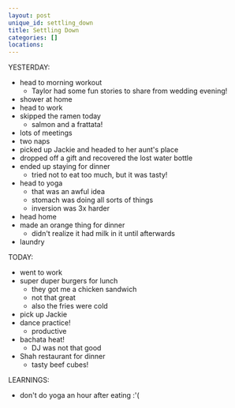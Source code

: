 ```yaml
---
layout: post
unique_id: settling_down
title: Settling Down
categories: []
locations: 
---
```


YESTERDAY:
* head to morning workout
  * Taylor had some fun stories to share from wedding evening!
* shower at home
* head to work
* skipped the ramen today
  * salmon and a frattata!
* lots of meetings
* two naps
* picked up Jackie and headed to her aunt's place
* dropped off a gift and recovered the lost water bottle
* ended up staying for dinner
  * tried not to eat too much, but it was tasty!
* head to yoga
  * that was an awful idea
  * stomach was doing all sorts of things
  * inversion was 3x harder
* head home
* made an orange thing for dinner
  * didn't realize it had milk in it until afterwards
* laundry

TODAY:
* went to work
* super duper burgers for lunch
  * they got me a chicken sandwich
  * not that great
  * also the fries were cold
* pick up Jackie
* dance practice!
  * productive
* bachata heat!
  * DJ was not that good
* Shah restaurant for dinner
  * tasty beef cubes!

LEARNINGS:
* don't do yoga an hour after eating :'(
